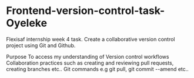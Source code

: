 # Frontend-version-control-task-Oyeleke
Flexisaf internship week 4 task. Create a collaborative version control project using Git and Github.

Purpose
To access my understanding of 
Version control workflows
Collaboration practices such as creating and reviewing pull requests, creating branches etc..
Git commands e.g git pull, git commit --amend etc..



